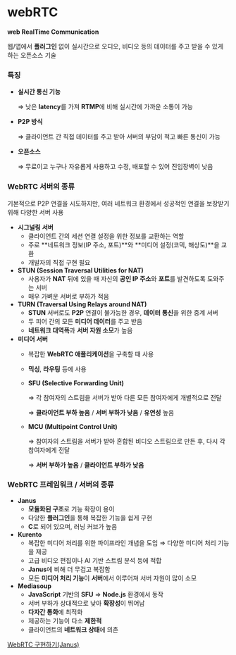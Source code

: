 # webRTC

**web RealTime Communication**

웹/앱에서 **플러그인** 없이 실시간으로 오디오, 비디오 등의 데이터를 주고 받을 수 있게 하는 오픈소스 기술

### 특징

- **실시간 통신 기능**
    
    ⇒ 낮은 **latency**를 가져 **RTMP**에 비해 실시간에 가까운 소통이 가능
    
- **P2P 방식**
    
    ⇒ 클라이언트 간 직접 데이터를 주고 받아 서버의 부담이 적고 빠른 통신이 가능
    
- **오픈소스**
    
    ⇒ 무료이고 누구나 자유롭게 사용하고 수정, 배포할 수 있어 진입장벽이 낮음
    

### WebRTC 서버의 종류

기본적으로 P2P 연결을 시도하지만, 여러 네트워크 환경에서 성공적인 연결을 보장받기 위해 다양한 서버 사용

- **시그널링 서버**
    - 클라이언트 간의 세션 연결 설정을 위한 정보를 교환하는 역할
    - 주로 **네트워크 정보(IP 주소, 포트)**와 **미디어 설정(코덱, 해상도)**을 교환
    - 개발자의 직접 구현 필요
- **STUN (Session Traversal Utilities for NAT)**
    - 사용자가 **NAT** 뒤에 있을 때 자신의 **공인 IP 주소**와 **포트**를 발견하도록 도와주는 서버
    - 매우 가벼운 서버로 부하가 적음
- **TURN (Traversal Using Relays around NAT)**
    - **STUN** 서버로도 **P2P** 연결이 불가능한 경우, **데이터 통신**을 위한 중계 서버
    - 두 피어 간의 모든 **미디어 데이터**를 주고 받음
    - **네트워크 대역폭**과 **서버 자원 소모**가 높음
- **미디어 서버**
    - 복잡한 **WebRTC 애플리케이션**을 구축할 때 사용
    - **믹싱**, **라우팅** 등에 사용
    - **SFU (Selective Forwarding Unit)**
        
        ⇒ 각 참여자의 스트림을 서버가 받아 다른 모든 참여자에게 개별적으로 전달
        
        ⇒ **클라이언트 부하 높음** / **서버 부하가 낮음** / **유연성** 높음
        
    - **MCU (Multipoint Control Unit)**
        
        ⇒ 참여자의 스트림을 서버가 받아 혼합된 비디오 스트림으로 만든 후, 다시 각 참여자에게 전달
        
        ⇒ **서버 부하가 높음** / **클라이언트 부하가 낮음**
        

### WebRTC 프레임워크 / 서버의 종류

- **Janus**
    - **모듈화된 구조**로 기능 확장이 용이
    - 다양한 **플러그인**을 통해 복잡한 기능을 쉽게 구현
    - **C**로 되어 있으며, 러닝 커브가 높음
- **Kurento**
    - 복잡한 미디어 처리를 위한 파이프라인 개념을 도입 ⇒ 다양한 미디어 처리 기능을 제공
    - 고급 비디오 편집이나 AI 기반 스트림 분석 등에 적합
    - **Janus**에 비해 더 무겁고 복잡함
    - 모든 **미디어 처리 기능**이 **서버**에서 이루어져 서버 자원이 많이 소모
- **Mediasoup**
    - **JavaScript** 기반의 **SFU** ⇒ **Node.js** 환경에서 동작
    - 서버 부하가 상대적으로 낮아 **확장성**이 뛰어남
    - **다자간 통화**에 최적화
    - 제공하는 기능이 다소 **제한적**
    - 클라이언트의 **네트워크 상태**에 의존

[WebRTC 구현하기(Janus)](webRTC%202562bc32c77b80a8bcebf68d3439014e/WebRTC%20%EA%B5%AC%ED%98%84%ED%95%98%EA%B8%B0(Janus)%202562bc32c77b80a2b428cb91e64f6f76.md)